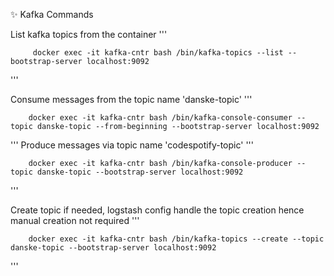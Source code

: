 ✨ Kafka Commands

List kafka topics from the container
'''

         docker exec -it kafka-cntr bash /bin/kafka-topics --list --bootstrap-server localhost:9092

'''

Consume messages from the topic name 'danske-topic'
'''

        docker exec -it kafka-cntr bash /bin/kafka-console-consumer --topic danske-topic --from-beginning --bootstrap-server localhost:9092

'''
Produce messages via topic name 'codespotify-topic'
'''

        docker exec -it kafka-cntr bash /bin/kafka-console-producer --topic danske-topic --bootstrap-server localhost:9092

'''

Create topic if needed, logstash config handle the topic creation hence manual creation not required
'''

        docker exec -it kafka-cntr bash /bin/kafka-topics --create --topic danske-topic --bootstrap-server localhost:9092

'''